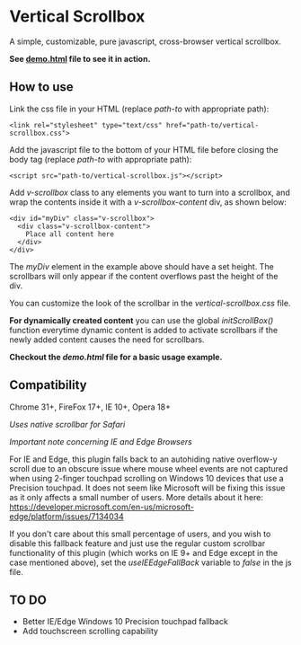 # Vertical Scrollbox

A simple, customizable, pure javascript, cross-browser vertical scrollbox.

**See [demo.html](http://projects.martymagaan.com/vertical-scrollbox/demo.html) file to see it in action.**

## How to use

Link the css file in your HTML (replace *path-to* with appropriate path):

    <link rel="stylesheet" type="text/css" href="path-to/vertical-scrollbox.css">

Add the javascript file to the bottom of your HTML file before closing the body tag (replace *path-to* with appropriate path):

    <script src="path-to/vertical-scrollbox.js"></script>

Add *v-scrollbox* class to any elements you want to turn into a scrollbox,
and wrap the contents inside it with a *v-scrollbox-content* div, as shown below:

    <div id="myDiv" class="v-scrollbox">
      <div class="v-scrollbox-content">
        Place all content here
      </div>
    </div>

The *myDiv* element in the example above should have a set height.
The scrollbars will only appear if the content overflows past the height of the div.

You can customize the look of the scrollbar in the *vertical-scrollbox.css* file.

**For dynamically created content** you can use the global *initScrollBox()* function everytime dynamic 
content is added to activate scrollbars if the newly added content causes the need for scrollbars.

**Checkout the *demo.html* file for a basic usage example.**

## Compatibility

Chrome 31+, FireFox 17+, IE 10+, Opera 18+

*Uses native scrollbar for Safari*

*Important note concerning IE and Edge Browsers*

For IE and Edge, this plugin falls back to an autohiding native overflow-y scroll due to an obscure issue where 
mouse wheel events are not captured when using 2-finger touchpad scrolling on Windows 10 devices that use a 
Precision touchpad. It does not seem like Microsoft will be fixing this issue as it only affects a small number of users. 
More details about it here: https://developer.microsoft.com/en-us/microsoft-edge/platform/issues/7134034

If you don't care about this small percentage of users, and you wish to disable this fallback feature and just use
the regular custom scrollbar functionality of this plugin (which works on IE 9+ and Edge except in the case 
mentioned above), set the *useIEEdgeFallBack* variable to *false* in the js file.

## TO DO
* Better IE/Edge Windows 10 Precision touchpad fallback
* Add touchscreen scrolling capability